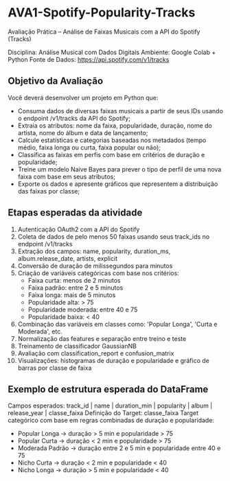 # AVA1-Spotify-Popularity-Tracks
Avaliação Prática – Análise de Faixas Musicais com a API do Spotify (Tracks)

Disciplina: Análise Musical com Dados Digitais
Ambiente: Google Colab + Python
Fonte de Dados: https://api.spotify.com/v1/tracks

## Objetivo da Avaliação 
Você deverá desenvolver um projeto em Python que:
- Consuma dados de diversas faixas musicais a partir de seus IDs usando o endpoint /v1/tracks da API do Spotify;
- Extraia os atributos: nome da faixa, popularidade, duração, nome do artista, nome do álbum e data de lançamento;
- Calcule estatísticas e categorias baseadas nos metadados (tempo médio, faixa longa ou curta, faixa popular ou não);
- Classifica as faixas em perfis com base em critérios de duração e popularidade;
- Treine um modelo Naive Bayes para prever o tipo de perfil de uma nova faixa com base em seus atributos;
- Exporte os dados e apresente gráficos que representem a distribuição das faixas por classe;

## Etapas esperadas da atividade 
1. Autenticação OAuth2 com a API do Spotify 
2. Coleta de dados de pelo menos 50 faixas usando seus track_ids no endpoint /v1/tracks 
3. Extração dos campos: name, popularity, duration_ms, album.release_date, artists, explicit 
4. Conversão de duração de milissegundos para minutos 
5. Criação de variáveis categóricas com base nos critérios: 
   - Faixa curta: menos de 2 minutos
   - Faixa padrão: entre 2 e 5 minutos
   - Faixa longa: mais de 5 minutos
   - Popularidade alta: > 75
   - Popularidade moderada: entre 40 e 75
   - Popularidade baixa: < 40
6. Combinação das variáveis em classes como: 'Popular Longa', 'Curta e Moderada', etc. 
7. Normalização das features e separação entre treino e teste 
8. Treinamento de classificador GaussianNB 
9. Avaliação com classification_report e confusion_matrix 
10. Visualizações: histogramas de duração e popularidade e gráfico de barras por classe de faixa

## Exemplo de estrutura esperada do DataFrame 
Campos esperados: track_id | name | duration_min | popularity | album | release_year | classe_faixa 
Definição do Target: classe_faixa 
Target categórico com base em regras combinadas de duração e popularidade: 
- Popular Longa → duração > 5 min e popularidade > 75 
- Popular Curta → duração < 2 min e popularidade > 75 
- Moderada Padrão → duração entre 2 e 5 min e popularidade entre 40 e 75 
- Nicho Curta → duração < 2 min e popularidade < 40 
- Nicho Longa → duração > 5 min e popularidade < 40
